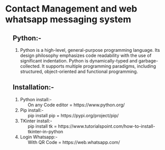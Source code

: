 # Contact Management and web whatsapp messaging system



<ul><h2>Python:-</h2>
<ol>
<li>Python is a high-level, general-purpose programming language. Its design philosophy emphasizes code readability with the use of significant indentation. Python is dynamically-typed and garbage-collected. It supports multiple programming paradigms, including structured, object-oriented and functional programming.</li>
</ol>
 </ul>
 
<!-- and that are the   -->
 <ul><h2>Installation:-</h2>
<ol>
<li>Python install:-<ul>On any Code editor = https://www.python.org/</ul></li>
<li>Pip install:-<ul>pip install pip = https://pypi.org/project/pip/</ul></li>
<li>TKinter install:-<ul>pip install tk = https://www.tutorialspoint.com/how-to-install-tkinter-in-python</ul></li>
<li>Login Whatsapp:-<ul>With QR Code = https://web.whatsapp.com/</ul></li>
</ol>
 </ul>
 
 <!--End the project for some time-->
 
 
